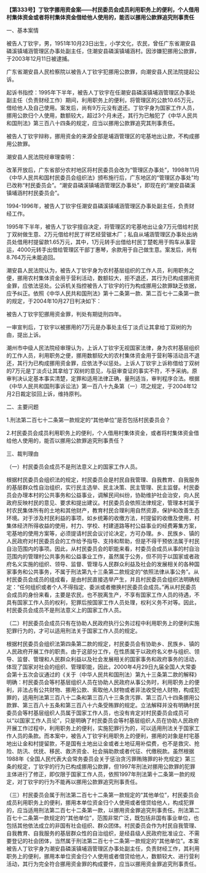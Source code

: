 **【第333号】丁钦字挪用资金案——村民委员会成员利用职务上的便利，个人借用村集体资金或者将村集体资金借给他人使用的，能否以挪用公款罪追究刑事责任**

一、基本案情

被告人丁钦宇，男，1951年10月23日出生，小学文化，农民，曾任广东省潮安县磷溪镇埔涵管理区办事处副主任，住潮安县磷溪镇埔涵村。因涉嫌犯挪用公款罪，于2003年12月11日被逮捕。

广东省潮安县人民检察院以被告人丁钦宇犯挪用公款罪，向潮安县人民法院提起公诉。

起诉书指控：1995年下半年，被告人丁钦宇在任潮安县磷溪镇埔涵管理区办事处副主任（负责财经工作）期间，利用职务上的便利，将管理区的公款10.65万元，借给他人及自己使用。案发后，尚有9万元没有退还。丁钦宇身为国家工作人员，挪用公款归个人使用，数额较大，超过3个月未还，其行为已触犯了《中华人民共和国刑法》第三百八十四条的规定，应当以挪用公款罪追究其刑事责任。

被告人丁钦宇辩称，挪用资金的来源全部是埔涵管理区的宅基地出让款，不构成挪用公款罪。

潮安县人民法院经审理查明：

改革开放后，广东省部分农村地区将村民委员会改为“管理区办事处”，1998年11月《中华人民共和国村民委员会组织法》颁布施行后，广东地区的“管理区办事处”均已改称“村民委员会”。“潮安县磷溪镇埔涵管理区办事处”，即现在的“潮安县磷溪镇埔涵村村民委员会”。

1994-1996年，被告人丁钦宇任潮安县磷溪镇埔涵管理区办事处副主任，负责财经工作。

1995年下半年，被告人丁钦宇擅自决定，将管理区的宅基地出让金7万元借给村民丁双树做生意、2万元借给村民丁祥艺经营锯木厂；私自从埔涵管理区办事处出纳员处借用村提留款1.65万元，其中，1万元转手出借给村民丁楚乾用于购车从事营运，4000元转手出借给管理区干部丁惠琴，余款用于自己做生意。案发后，尚有8.764万元未能追回。

潮安县人民法院认为，被告人丁钦宇身为农村基层组织的工作人员，利用职务之便，挪用农村集体资金用于营利活动，数额较大，拒不退还，其行为已构成挪用资金罪，应依法惩处。公诉机关指控被告人丁钦宇的行为构成挪用公款罪缺乏依据，应予纠正。依照《中华人民共和国刑法》第十二条第一款、第二百七十二条第一款的规定，于2004年10月27日判决如下：

被告人丁钦宇犯挪用资金罪，判处有期徒刑四年。

一审宣判后，丁钦宇以被挪用的7万元是办事处主任丁淡贞让其拿给丁双树的为由，提出上诉。

潮州市中级人民法院经审理认为，上诉人丁钦宇无视国家法律，身为农村基层组织的工作人员，利用职务之便，挪用数额较大的农村集体资金用于营利等活动且不退还，其行为已构成挪用资金罪，应依法予以惩处。上诉人丁钦宇上诉称借给丁双树的7万元是丁淡贞让其拿给丁双树的意见，与庭审查证的事实不符，不予采纳。原审判决认定基本事实清楚，定罪和适用法律正确，量刑适当，审判程序合法。根据《中华人民共和国刑事诉讼法》第一百八十九条第（一）项之规定，于2004年12月2日裁定驳回上诉，维持原判。

二、主要问题

1.刑法第二百七十二条第一款规定的“其他单位”是否包括村民委员会？

2.村民委员会成员利用职务上的便利，个人借用村集体资金，或者将村集体资金借给他人使用的，能否以挪用公款罪追究刑事责任？

三、裁判理由

（一）村民委员会成员不是刑法意义上的国家工作人员。

根据村民委员会组织法的规定，村民委员会是村民自我管理、自我教育、自我服务的基层群众性自治组织，实行民主选举、民主决策、民主管理、民主监督。村民委员会办理本村的公共事务和公益事业，调解民间纠纷，协助维护社会治安，向人民政府反映村民的意见、要求和提出建议。村民委员会依照法律规定，管理本村属于村农民集体所有的土地和其他财产，教育村民合理利用自然资源，保护和改善生态环境。对于涉及村民利益的事项，如乡统筹的收缴方法，村提留的收缴及使用，村集体经济所得收益的使用，村力、学校、村建道路等村公益事业的经费筹集方案，宅基地的使用方案等，必须提请村民会议讨论决定，方可办理。乡、民族乡、镇的人民政府对村民委员会的工作给予指导、支持和帮助，但是不得干预依法属于村民自治范围内的事项。因此，从村民委员会的职能来看，村委员会成员从事的村自治范围内的管理村公共事务和公益事业工作，虽然属于公务，但不同于以国家或者政府名义实施的组织、领导、监督、管理与人民群众利益及社会的发展相关的各种国家事务和公共事务，不属于刑法第九十三条第二款规定的“依照法律从事公务”。从村民委员会成员的组成看，是由村民直接选举产生，并且村民委员会组织法明确规定：“任何组织或者个人不得指定、委派或者撤换村民委员会成员。”再从村民委员会成员的身份来看，主要是农民，也不脱离生产，不享有国家工作人员的待遇，不具有国家工作人员的权利，犯罪后按国家工作人员处理，权利义务不对等。因此，村民委员会成员不是刑法意义上的国家工作人员。

（二）村民委员会成员只有在协助人民政府执行公务过程中利用职务上的便利实施犯罪行为的，才可以适用刑法关于国家工作人员的规定。

根据村民委员会组织法第四条第二款的规定，村民委员会有协助乡、民族乡、镇的人民政府开展工作的职责。由于这部分工作，在性质属于以政府名义参与组织、领导、监督、管理和人民群众利益以及社会发展相关的国家事务和政府事务的活动，体现了国家对社会的组织、管理职能，因此，2000年4月29日九届全国人大常委会第十五次会议通过的《关于（中华人民共和国刑法）第九十三条第二款的解释》明确：村民委员会等村基层组织人员在协助人民政府从事公务时，利用职务上的便利，非法占有公共财物、挪用公款、索取他人财物或者非法收受他人财物，构成犯罪的，适用刑法第三百八十二条和第三百八十三条贪污罪、第三百八十四条挪用公款罪、第三百八十五条和第三百八十六条受贿罪的规定。立法解释并没有明确村民委员会等村基层组织人员属于国家工作人员，也没有肯定对村民委员会成员可以“以国家工作人员论”，只是明确了村民委员会等村基层组织人员在协助人民政府开展工作过程中，利用职务上的便利，实施犯罪行为的，可以适用刑法关于国家工作人员的条款。而本案中，被告人丁钦宇利用职务上的便利，挪用的对象是村宅基地出让金和村提留款，不是国有土地出让金或者土地征用补偿费，也不是救灾、抢险、防汛、优抚、移民、救济资金、社会捐助款或者代征、代缴税款。虽然根据1988年《全国人民代表大会常务委员会关于惩治贪污罪贿赂罪的补充规定》第三条的规定，丁钦宇的行为已构成挪用公款罪，但1997年刑法对挪用公款罪的犯罪主体进行了修正，即仅限于国家工作人员，依照1997年刑法第十二条第一款的规定，对丁钦宇的行为不能再以挪用公款罪追究刑事责任。

（三）村民委员会属于刑法第二百七十二条第一款规定的“其他单位”，村民委员会成员利用职务上的便利，挪用本单位资金归个人使用或者借贷给他人，构成犯罪的，应当适用刑法第二百七十二条第一款，以挪用资金罪追究刑事责任。刑法第二百七十二条第一款规定的“其他单位”，范围非常广泛，既包括非国有事业单位，也包括其他依法成立的非国有社会组织、群众团体。村民委员会作为村民自我管理、自我教育、自我服务的基层群众性的自治组织，是经县级人民政府批准设立、不需要登记的社会团体，当然属于刑法第二百七十二条第一款规定的“其他单位”。本案被告人丁钦宇身为潮安县磷溪镇埔涵管理区办事处副主任，负责财经工作，其利用职务上的便利，挪用本单位资金归个人使用或者借贷给他人，数额较大、进行营利活动，其行为完全符合挪用资金罪的构成要件，应当以挪用资金罪追究刑事责任。